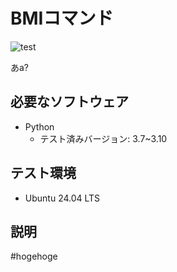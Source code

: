 # BMIコマンド
![test](https://github.com/yuuya1086/robosys2024/actions/workflows/test.yml/badge.svg)

あa?

## 必要なソフトウェア
- Python
  - テスト済みバージョン: 3.7~3.10

## テスト環境
- Ubuntu 24.04 LTS

## 説明


#hogehoge
